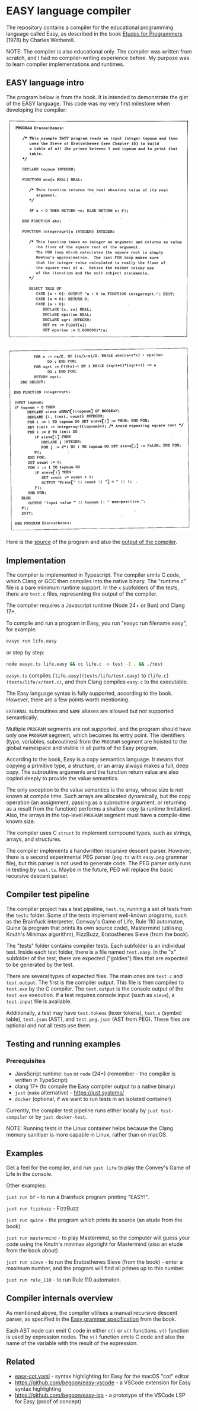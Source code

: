 # EASY language compiler

The repository contains a compiler for the educational programming language called Easy, as described in the book [Etudes for Programmers](https://dl.acm.org/doi/10.5555/1096892) (1978) by Charles Wetherell.

NOTE: The compiler is also educational only. The compiler was written from scratch, and I had no compiler-writing experience before. My purpose was to learn compiler implementations and runtimes.

## EASY language intro

The program below is from the book. It is intended to demonstrate the gist of the EASY language. This code was my very first milestone when developing the compiler:

[<img src="sieve1.png">](sieve1.png)

[<img src="sieve2.png">](sieve2.png)

Here is the [source](tests/sieve/test.easy) of the program and also the [output of the compiler](tests/sieve/x/test.c).

## Implementation

The compiler is implemented in Typescript. The compiler emits C code, which Clang or GCC then compiles into the native binary. The "runtime.c" file is a bare minimum runtime support. In the `x` subfolders of the tests, there are `test.c` files, representing the output of the compiler.

The compiler requires a Javascript runtime (Node 24+ or Bun) and Clang 17+.

To compile and run a program in Easy, you run "easyc run filename.easy", for example:

```sh
easyc run life.easy
```

or step by step:

```sh
node easyc.ts life.easy && cc life.c -o test -I . && ./test
```

`easyc.ts` compiles `[life.easy](tests/life/test.easy)` to `[life.c](tests/life/x/test.c)`, and then Clang compiles `easy.c` to the executable.

The Easy language syntax is fully supported, according to the book. However, there are a few points worth mentioning.

`EXTERNAL` subroutines and `NAME` aliases are allowed but not supported semantically.

Multiple `PROGRAM` segments are not supported, and the program should have only one `PROGRAM` segment, which becomes its entry point. The identifiers (type, variables, subroutines) from the `PROGRAM` segment are hoisted to the global namespace and visible in all parts of the Easy program.

According to the book, Easy is a copy semantics language. It means that copying a primitive type, a structure, or an array always makes a full, deep copy. The subroutine arguments and the function return value are also copied deeply to provide the value semantics.

The only exception to the value semantics is the array, whose size is not known at compile time. Such arrays are allocated dynamically, but the copy operation (an assignment, passing as a subroutine argument, or returning as a result from the function) performs a shallow copy (a runtime limitation). Also, the arrays in the top-level `PROGRAM` segment must have a compile-time known size.

The compiler uses C `struct` to implement compound types, such as strings, arrays, and structures.

The compiler implements a handwritten recursive descent parser. However, there is a second experimental PEG parser (`peg.ts` with `easy.peg` grammar file), but this parser is not used to generate code. The PEG parser only runs in testing by `test.ts`. Maybe in the future, PEG will replace the basic recursive descent parser.

## Compiler test pipeline

The compiler project has a test pipeline, `test.ts`, running a set of tests from the `tests` folder. Some of the tests implement well-known programs, such as the Brainfuck interpreter, Conway's Game of Life, Rule 110 automaton, Quine (a program that prints its own source code), Mastermind (utilising Knuth's Minimax algorithm), FizzBuzz, Eratosthenes Sieve (from the book).

The "tests" folder contains compiler tests. Each subfolder is an individual test. Inside each test folder, there is a file named `test.easy`. In the "x" subfolder of the test, there are expected ("golden") files that are expected to be generated by the test.

There are several types of expected files. The main ones are `test.c` and `test.output`. The first is the compiler output. This file is then compiled to `test.exe` by the C compiler. The `test.output` is the console output of the `test.exe` execution. If a test requires console input (such as `sieve`), a `test.input` file is available.

Additionally, a test may have `test.tokens` (lexer tokens), `test.s` (symbol table), `test.json` (AST), and `test.peg.json` (AST from PEG). These files are optional and not all tests use them.

## Testing and running examples

### Prerequisites

- JavaScript runtime: `bun` or `node` (24+) (remember - the compiler is written in TypeScript)
- clang 17+ (to compile the Easy compiler output to a native binary)
- `just` (`make` alternative) - https://just.systems/
- `docker` (optional, if we want to run tests in an isolated container)

Currently, the compiler test pipeline runs either locally by `just test-compiler` or by `just docker-test`.

NOTE: Running tests in the Linux container helps because the Clang memory sanitiser is more capable in Linux, rather than on macOS.

## Examples

Get a feel for the compiler, and run `just life` to play the Convey's Game of Life in the console.

Other examples:

`just run bf` - to run a Brainfuck program printing "EASY!".

`just run fizzbuzz` - FizzBuzz

`just run quine` - the program which prints its source (an etude from the book)

`just run mastermind` - to play Mastermind, so the computer will guess your code using the Knuth's minimax algoright for Mastermind (also an etude from the book about)

`just run sieve` - to run the Eratosthenes Sieve (from the book) - enter a maximum number, and the program will find all primes up to this number.

`just run rule_110` - to run Rule 110 automaton.

## Compiler internals overview

As mentioned above, the compiler utilises a manual recursive descent parser, as specified in the [Easy grammar specification](GRAMMAR.md) from the book.

Each AST node can emit C code in either `c()` or `v()` functions. `v()` function is used by expression nodes. The `v()` function emits C code and also the name of the variable with the result of the expression.

## Related

- [easy-cot.yaml](easy-cot.yml) - syntax highlighting for Easy for the macOS "cot" editor
- <https://github.com/begoon/easy-vscode> - a VSCode extension for Easy syntax highlighting
- <https://github.com/begoon/easy-lsp> - a prototype of the VSCode LSP for Easy (proof of concept)
